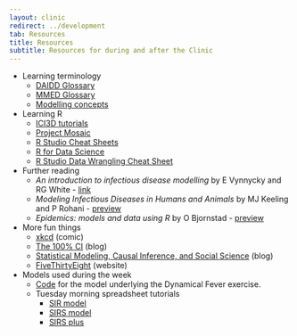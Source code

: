 ```yaml
---
layout: clinic
redirect: ../development
tab: Resources
title: Resources
subtitle: Resources for during and after the Clinic
---
```


- Learning terminology
    - [DAIDD Glossary](./DAIDD_Glossary.pdf)
    - [MMED Glossary](http://lalashan.mcmaster.ca/theobio/mmed/index.php/Category:Definitions)
    - [Modelling concepts](./modellingConcepts)
- Learning R
    - [ICI3D tutorials](http://www.ici3d.org/MMED/tutorials/)
    - [Project Mosaic](http://mosaic-web.org/r-packages/)
    - [R Studio Cheat Sheets](http://www.rstudio.com/resources/cheatsheets)
    - [R for Data Science](http://r4ds.had.co.nz/)
    - [R Studio Data Wrangling Cheat Sheet](https://www.rstudio.com/wp-content/uploads/2015/02/data-wrangling-cheatsheet.pdf)
- Further reading
    - _An introduction to infectious disease modelling_ by E Vynnycky and RG White - [link](http://www.anintroductiontoinfectiousdiseasemodelling.com/)
    - _Modeling Infectious Diseases in Humans and Animals_ by MJ Keeling and P Rohani - [preview](https://books.google.co.za/books/about/Modeling_Infectious_Diseases_in_Humans_a.html)
    - _Epidemics: models and data using R_ by O Bjornstad - [preview](https://books.google.co.za/books/about/Epidemics.html)
- More fun things
    - [xkcd](https://www.xkcd.com/) (comic)
    - [The 100% CI](http://www.the100.ci/) (blog)
    - [Statistical Modeling, Causal Inference, and Social Science](http://andrewgelman.com/) (blog)
    - [FiveThirtyEight](https://fivethirtyeight.com/) (website)
- Models used during the week
    - [Code](http://www.ici3d.org/MMED/tutorials/dynamicalFever) for the model underlying the Dynamical Fever exercise.
    - Tuesday morning spreadsheet tutorials
        - [SIR model](https://docs.google.com/spreadsheets/d/15bdsik9N6gcS5w1lB97joRqgo4Cnz349rTBzSpbSiDk/edit?usp=sharing)
        - [SIRS model](https://docs.google.com/spreadsheets/d/1i7HprnvV1TNppItJ4TKIZFFS4nvo0tFNXsIxW9UlcIs/edit?usp=sharing)
        - [SIRS plus](https://docs.google.com/spreadsheets/d/1HPBPZR9ZTqegnPcIZCLGu4KyW_HjbY2Pq48cp6l5H4E/edit?usp=sharing)
